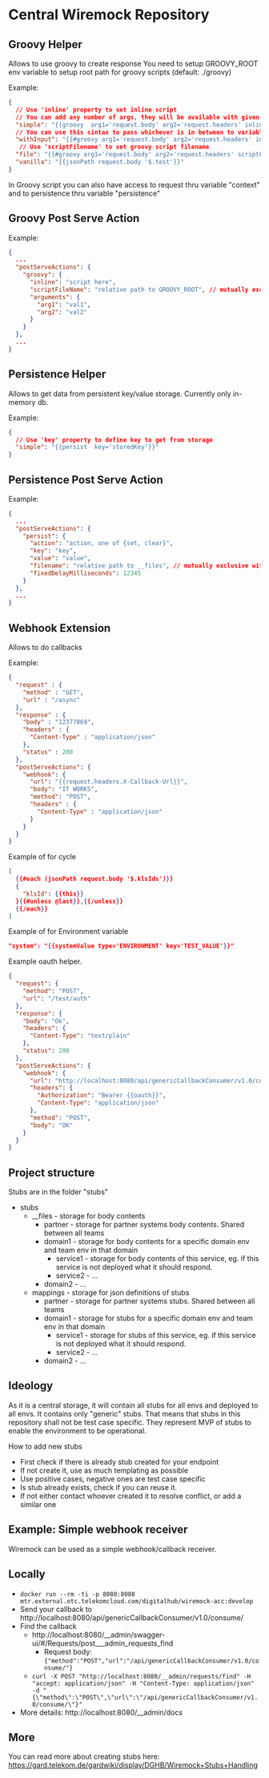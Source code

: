 # Central Wiremock Repository

Groovy Helper
---
Allows to use groovy to create response
You need to setup GROOVY_ROOT env variable to setup root path for groovy scripts (default: ./groovy)

Example:
```json
{
  // Use 'inline' property to set inline script
  // You can add any number of args, they will be available with given names.
  "simple": "{{groovy  arg1='request.body' arg2='request.headers' inline='context.get(arg1)'}}",
  // You can use this sintax to pass whichever is in between to variable 'inner' in script 
  "withInput": "{{#groovy arg1='request.body' arg2='request.headers' inline='context.get(arg2)'}}{{request.body}}{{/groovy}}",
   // Use 'scriptFilename' to set groovy script filename
  "file": "{{#groovy arg1='request.body' arg2='request.headers' scriptFilename='example.groovy'}}{{request.body}}{{/groovy}}",
  "vanilla": "{{jsonPath request.body '$.test'}}"
}
```
In Groovy script you can also have access to request thru variable "context" and to persistence thru variable "persistence"

Groovy Post Serve Action
---
Example:
```json
{
  ...
  "postServeActions": {
    "groovy": {
      "inline": "script here",
      "scriptFileName": "relative path to GROOVY_ROOT", // mutually exclusive with inline
      "arguments": {
        "arg1": "val1",
        "arg2": "val2"
      }
    }
  },
  ...
}
```

Persistence Helper
---
Allows to get data from persistent key/value storage.
Currently only in-memory db.

Example:
```json
{
  // Use 'key' property to define key to get from storage
  "simple": "{{persist  key='storedKey'}}"
}
```

Persistence Post Serve Action
---
Example:
```json
{
  ...
  "postServeActions": {
    "persist": {
      "action": "action, one of {set, clear}",
      "key": "key",
      "value": "value",
      "filename": "relative path to __files", // mutually exclusive with value
      "fixedDelayMilliseconds": 12345
    }
  },
  ...
}
```

Webhook Extension
---
Allows to do callbacks

Example:
```json
{
  "request" : {
    "method" : "GET",
    "url" : "/async"
  },
  "response" : {
    "body" : "12377869",
    "headers" : {
      "Content-Type" : "application/json"
    },
    "status" : 200
  },
  "postServeActions": {
    "webhook": {
      "url": "{{request.headers.X-Callback-Url}}",
      "body": "IT WORKS",
      "method": "POST",
      "headers" : {
        "Content-Type" : "application/json"
      }
    }
  }
}
```
Example of for cycle
```json
[
  {{#each (jsonPath request.body '$.klsIds')}}
  {
    "klsId": {{this}}
  }{{#unless @last}},{{/unless}}
  {{/each}}
]
```
Example of for Environment variable
```json
"system": "{{systemValue type='ENVIRONMENT' key='TEST_VALUE'}}"
```
Example oauth helper.
```json
{
  "request": {
    "method": "POST",
    "url": "/test/auth"
  },
  "response": {
    "body": "Ok",
    "headers": {
      "Content-Type": "text/plain"
    },
    "status": 200
  },
  "postServeActions": {
    "webhook": {
      "url": "http://localhost:8080/api/genericCallbackConsumer/v1.0/consume/",
      "headers": {
        "Authorization": "Bearer {{oauth}}",
        "Content-Type": "application/json"
      },
      "method": "POST",
      "body": "OK"
    }
  }
}
```

Project structure
---
Stubs are in the folder "stubs"
- stubs
  - __files - storage for body contents
      - partner - storage for partner systems body contents. Shared between all teams
      - domain1 - storage for body contents for a specific domain env and team env in that domain
          - service1 - storage for body contents of this service, eg. if this service is not deployed what it should respond.
          - service2 - ...
      - domain2 - ...
  - mappings - storage for json definitions of stubs
      - partner - storage for partner systems stubs. Shared between all teams
      - domain1 - storage for stubs for a specific domain env and team env in that domain
          - service1 - storage for stubs of this service, eg. if this service is not deployed what it should respond.
          - service2 - ...
      - domain2 - ...
 
 Ideology
 ---
 As it is a central storage, it will contain all stubs for all envs and deployed to all envs.
 It contains only "generic" stubs. That means that stubs in this repository shall not be test case specific.
 They represent MVP of stubs to enable the environment to be operational.
 
 How to add new stubs
 * First check if there is already stub created for your endpoint
 * If not create it, use as much templating as possible
 * Use positive cases, negative ones are test case specific
 * Is stub already exists, check if you can reuse it.
 * If not either contact whoever created it to resolve conflict, or add a similar one


Example: Simple webhook receiver
---

Wiremock can be used as a simple webhook/callback receiver.

## Locally
* `docker run --rm -ti -p 8080:8080 mtr.external.otc.telekomcloud.com/digitalhub/wiremock-acc:develop`
* Send your callback to http://localhost:8080/api/genericCallbackConsumer/v1.0/consume/
* Find the callback
  * http://localhost:8080/__admin/swagger-ui/#/Requests/post___admin_requests_find
    * Request body: `{"method":"POST","url":"/api/genericCallbackConsumer/v1.0/consume/"}`
  * `curl -X POST "http://localhost:8080/__admin/requests/find" -H "accept: application/json" -H "Content-Type: application/json" -d "{\"method\":\"POST\",\"url\":\"/api/genericCallbackConsumer/v1.0/consume/\"}"`
* More details: http://localhost:8080/__admin/docs

More
---
You can read more about creating stubs here: https://gard.telekom.de/gardwiki/display/DGHB/Wiremock+Stubs+Handling